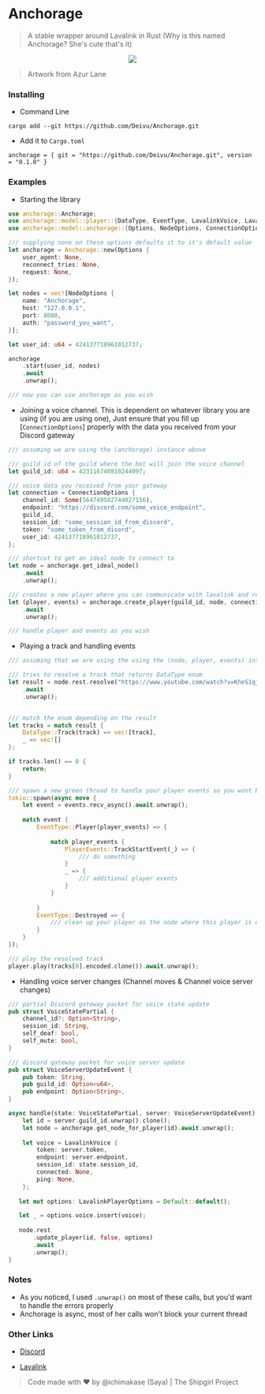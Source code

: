 # Anchorage

> A stable wrapper around Lavalink in Rust (Why is this named Anchorage? She's cute that's it)

<p align="center">
    <img src="https://yuki.suou.moe/Anchorage_CN_Without_BG-zvy6Q7GP.png"> 
</p>

> Artwork from Azur Lane

### Installing

* Command Line
```
cargo add --git https://github.com/Deivu/Anchorage.git
```

* Add it to `Cargo.toml`
```
anchorage = { git = "https://github.com/Deivu/Anchorage.git", version = "0.1.0" }
```

### Examples

* Starting the library

```rs
use anchorage::Anchorage;
use anchorage::model::player::{DataType, EventType, LavalinkVoice, LavalinkPlayerOptions, PlayerEvents};
use anchorage::model::anchorage::{Options, NodeOptions, ConnectionOptions};

/// supplying none on these options defaults it to it's default value
let anchorage = Anchorage::new(Options {
    user_agent: None,
    reconnect_tries: None,
    request: None,
});

let nodes = vec![NodeOptions { 
    name: "Anchorage",
    host: "127.0.0.1",
    port: 8080,
    auth: "password_you_want",
}];

let user_id: u64 = 424137718961012737;

anchorage
    .start(user_id, nodes)
    .await
    .unwrap();

/// now you can use anchorage as you wish
```

* Joining a voice channel. This is dependent on whatever library you are using (if you are using one), Just ensure that you fill up [`ConnectionOptions`] properly with the data you received from your Discord gateway
```rs
/// assuming we are using the (anchorage) instance above

/// guild id of the guild where the bot will join the voice channel
let guild_id: u64 = 423116740810244097;

/// voice data you received from your gateway
let connection = ConnectionOptions {
    channel_id: Some(564749582744027156),
    endpoint: "https://discord.com/some_voice_endpoint",
    guild_id,
    session_id: "some_session_id_from_discord",
    token: "some_token_from_disord",
    user_id: 424137718961012737,
};

/// shortcut to get an ideal node to connect to
let node = anchorage.get_ideal_node()
    .await
    .unwrap();

/// creates a new player where you can communicate with lavalink and receive events via a message channel
let (player, events) = anchorage.create_player(guild_id, node, connection)
    .await
    .unwrap();

/// handle player and events as you wish
```

* Playing a track and handling events
```rs
/// assuming that we are using the using the (node, player, events) instance from above

/// tries to resolve a track that returns DataType enum
let result = node.rest.resolve("https://www.youtube.com/watch?v=KheS1qj4fyk")
    .await
    .unwrap();


/// match the enum depending on the result
let tracks = match result {
    DataType::Track(track) => vec![track],
    _ => vec![]
};

if tracks.len() == 0 {
    return;
}

/// spawn a new green thread to handle your player events so you wont block the current thread you are on
tokio::spawn(async move {
    let event = events.recv_async().await.unwrap();
    
    match event {
        EventType::Player(player_events) => {
        
            match player_events {
                PlayerEvents::TrackStartEvent(_) => {
                    /// do something
                }
                _ => {
                    /// additional player events
                }
            }
            
        }
        EventType::Destroyed => {
            /// clean up your player as the node where this player is destroyed, or move your player, your call
        }
    }
});

/// play the resolved track
player.play(tracks[0].encoded.clone()).await.unwrap();
```

* Handling voice server changes (Channel moves & Channel voice server changes)
```rs
/// partial Discord gateway packet for voice state update
pub struct VoiceStatePartial {
	channel_id?: Option<String>,
	session_id: String,
	self_deaf: bool,
	self_mute: bool,
}

/// discord gateway packet for voice server update
pub struct VoiceServerUpdateEvent {
    pub token: String,
    pub guild_id: Option<u64>,
    pub endpoint: Option<String>,
}

async handle(state: VoiceStatePartial, server: VoiceServerUpdateEvent) {
    let id = server.guild_id.unwrap().clone();
    let node = anchorage.get_node_for_player(id).await.unwrap();
    
    let voice = LavalinkVoice {
        token: server.token,
        endpoint: server.endpoint,
        session_id: state.session_id,
        connected: None,
        ping: None,
    };
    
   let mut options: LavalinkPlayerOptions = Default::default();

   let _ = options.voice.insert(voice);
   
   node.rest
       .update_player(id, false, options)
       .await
       .unwrap();
}
```

### Notes

* As you noticed, I used `.unwrap()` on most of these calls, but you'd want to handle the errors properly
* Anchorage is async, most of her calls won't block your current thread

### Other Links

- [Discord](https://discord.gg/FVqbtGu)

- [Lavalink](https://github.com/lavalink-devs/Lavalink)

> Code made with ❤ by @ichimakase (Saya) | The Shipgirl Project